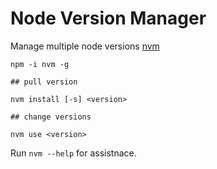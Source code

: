 # Node Version Manager

Manage multiple node versions [nvm](https://github.com/creationix/nvm)

```
npm -i nvm -g

## pull version

nvm install [-s] <version>

## change versions

nvm use <version>
```

Run `nvm --help` for assistnace.

